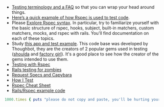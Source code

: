 - [Testing terminology and a FAQ](https://gist.github.com/edshadi/5706868) so that you can wrap your head around things.
- [Here’s a quick example of how Rspec is used to test code](https://gist.github.com/abinoda/1a0778292dd0aa0cd380).
- Please [Explore Rspec syntax](https://www.relishapp.com/rspec/). In particular, try to familiarize yourself with the basic structure of rspec, hooks, subject, built-in matchers, custom matchers, mocks, and rspec with rails. You'll find documentation on each of these topics.
- Study [this app and test example](https://github.com/Devbootcamp/awesomebits). This code base was developed by Thoughbot, they are the creators of 2 popular gems used in testing ([shoulda](https://github.com/thoughtbot/shoulda) and [factory girl](https://github.com/thoughtbot/factory_girl_rails)). It's a good place to see how the creator of the gems intended to use them.
- [Testing with Rspec](https://www.codeschool.com/courses/testing-with-rspec)
- [Rails testing for zombies](https://www.codeschool.com/courses/rails-testing-for-zombies)
- [Request Specs and Capybara](http://railscasts.com/episodes/257-request-specs-and-capybara)
- [How I Test](http://railscasts.com/episodes/275-how-i-test)
- [Rspec Cheat Sheet](http://cheat.errtheblog.com/s/rspec)
- [Rails/Rspec example code](https://github.com/awesomefoundation/awesomebits/tree/master/spec)

```ruby
1000.times { puts "please do not copy and paste, you'll be hurting yourself." }
```
